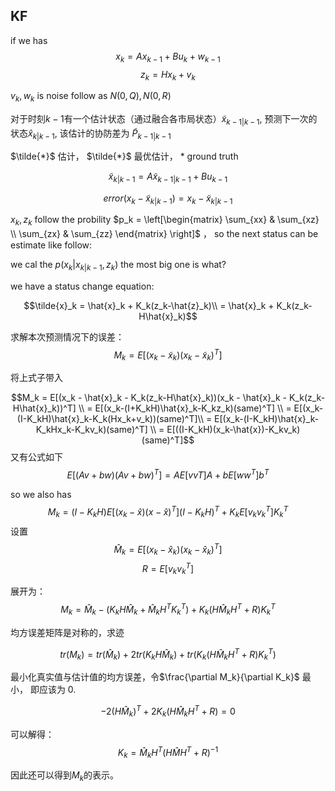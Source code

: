 <!-- KF.md -->
## KF

if we has 
$$x_k = A x_{k-1}+B u_k + w_{k-1}$$
$$z_k = Hx_k+v_k$$

$v_k, w_k$ is noise follow as $N(0, Q), N(0, R)$



对于时刻$k-1$有一个估计状态（通过融合各市局状态）$\tilde{x}_{k-1|k-1}$, 预测下一次的状态$\hat{x}_{k|k-1}$, 该估计的协防差为 $\tilde{P}_{k-1|k-1}$

$\tilde{*}$ 估计， $\tilde{*}$ 最优估计， $*$ ground truth

$$\tilde{x}_{k|k-1} = A\tilde{x}_{k-1|k-1}+Bu_{k-1}$$

$$error(x_k - \tilde{x}_{k|k-1})= x_k - \tilde{x}_{k|k-1}$$


$x_k, z_k$ follow the probility $p_k = \left[\begin{matrix}
    \sum_{xx} & \sum_{xz} \\
    \sum_{zx} & \sum_{zz}
\end{matrix} \right]$ ， so the next status can be estimate like follow:

we cal the $p(x_k|x_{k|k-1}, z_k)$ the most big one is what?

we have a status change equation:

$$\tilde{x}_k = \hat{x}_k + K_k(z_k-\hat{z}_k)\\
              = \hat{x}_k + K_k(z_k-H\hat{x}_k)$$

求解本次预测情况下的误差：
$$M_k = E[(x_k-\tilde{x}_k)(x_k-\tilde{x}_k)^T]$$

将上式子带入

$$M_k = E[(x_k - \hat{x}_k - K_k(z_k-H\hat{x}_k))(x_k - \hat{x}_k - K_k(z_k-H\hat{x}_k))^T] \\ 
 = E[(x_k-(I+K_kH)\hat{x}_k-K_kz_k)(same)^T] \\
 = E[(x_k-(I-K_kH)\hat{x}_k-K_k(Hx_k+v_k))(same)^T]\\
 = E[(x_k-(I-K_kH)\hat{x}_k-K_kHx_k-K_kv_k)(same)^T] \\
 = E[((I-K_kH)(x_k-\hat{x})-K_kv_k)(same)^T]$$
又有公式如下
 $$E[(Av+bw)(Av+bw)^T] = AE[vvT]A+bE[ww^T]b^T$$

so we also has 
$$M_k = (I-K_kH)E[(x_k-\hat{x})(x-\hat{x})^T](I-K_kH)^T+K_kE[v_kv_k^T]K^T_k$$
设置
$$\hat{M}_k = E[(x_k - \hat{x}_k)(x_k-\hat{x}_k)^T]$$
$$R = E[v_k v_k^T]$$

展开为：
$$M_k = \hat{M}_k-(K_kH\hat{M}_k+\hat{M}_kH^TK^T_k)+K_k(H\hat{M}_kH^T+R)K^T_k$$

均方误差矩阵是对称的，求迹

$$tr(M_k) = tr(\hat{M}_k)+2tr(K_kH\hat{M}_k)+tr(K_k(H\hat{M}_kH^T+R)K^T_k)$$

最小化真实值与估计值的均方误差，令$\frac{\partial M_k}{\partial K_k}$ 最小， 即应该为 0.

$$-2(H\hat{M}_k)^T+2K_k(H\hat{M}_kH^T+R) = 0$$

可以解得：
$$K_k = \hat{M}_kH^T(H\hat{M}H^T+R)^{-1}$$

因此还可以得到$M_k$的表示。

